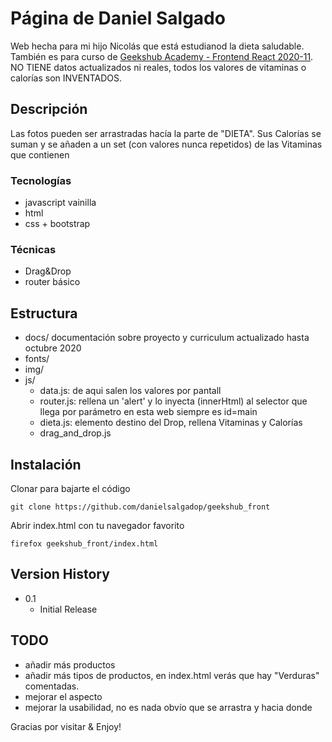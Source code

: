 # Página de Daniel Salgado

Web hecha para mi hijo Nicolás que está estudianod la dieta saludable. También es para curso de [Geekshub Academy - Frontend React 2020-11](https://bootcamp.geekshubsacademy.com/online/frontend-react/). NO TIENE datos actualizados ni reales, todos los valores de vitaminas o calorías son INVENTADOS.

## Descripción

Las fotos pueden ser arrastradas hacía la parte de "DIETA". Sus Calorías se suman y se añaden a un set (con valores nunca repetidos) de las Vitaminas que contienen

### Tecnologías

- javascript vainilla
- html
- css + bootstrap

### Técnicas

- Drag&Drop
- router básico

## Estructura

- docs/ documentación sobre proyecto y curriculum actualizado hasta octubre 2020
- fonts/
- img/
- js/
    - data.js: de aqui salen los valores por pantall
    - router.js: rellena un 'alert' y lo inyecta (innerHtml) al selector que llega por parámetro en esta web siempre es id=main
    - dieta.js: elemento destino del Drop, rellena Vitaminas y Calorías
    - drag_and_drop.js


## Instalación

Clonar para bajarte el código
```
git clone https://github.com/danielsalgadop/geekshub_front
```

Abrir index.html con tu navegador favorito

```
firefox geekshub_front/index.html
```


## Version History

* 0.1
    * Initial Release

## TODO

- añadir más productos
- añadir más tipos de productos, en index.html verás que hay "Verduras" comentadas.
- mejorar el aspecto
- mejorar la usabilidad, no es nada obvío que se arrastra y hacia donde

Gracias por visitar & Enjoy!